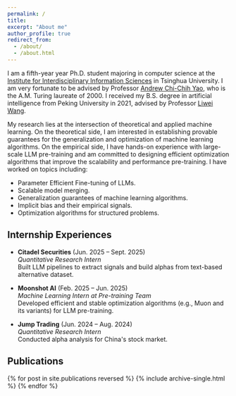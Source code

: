 ```yaml
---
permalink: /
title: 
excerpt: "About me"
author_profile: true
redirect_from:
  - /about/
  - /about.html
---
```


I am a fifth-year year Ph.D. student majoring in computer science at
the [Institute for Interdisciplinary Information Sciences](https://iiis.tsinghua.edu.cn/en/)
in Tsinghua University.
I am very fortunate to be advised by Professor [Andrew Chi-Chih Yao](https://iiis.tsinghua.edu.cn/en/yao/), who is the
A.M. Turing laureate of 2000. I received my B.S. degree in artificial intelligence from Peking University in 2021, advised by
Professor [Liwei Wang](http://www.liweiwang-pku.com).

My research lies at the intersection of theoretical and applied machine learning. On the theoretical side, I am interested in establishing provable guarantees for the generalization and optimization of machine learning algorithms. On the empirical side, I have hands-on experience with large-scale LLM pre-training and am committed to designing efficient optimization algorithms that improve the scalability and performance pre-training.
I have worked on topics including:
- Parameter Efficient Fine-tuning of LLMs.
- Scalable model merging.
- Generalization guarantees of machine learning algorithms.
- Implicit bias and their empirical signals.
- Optimization algorithms for structured problems.

<h2 class="section-title">Internship Experiences</h2>

 - **Citadel Securities** (Jun. 2025 – Sept. 2025)<br>
   <em>Quantitative Research Intern</em><br>
   Built LLM pipelines to extract signals and build alphas from text-based alternative dataset.

 - **Moonshot AI** (Feb. 2025 – Jun. 2025)<br>
   <em>Machine Learning Intern at Pre-training Team</em><br>
   Developed efficient and stable optimization algorithms (e.g., Muon and its variants) for LLM pre-training.

 - **Jump Trading** (Jun. 2024 – Aug. 2024)<br>
   <em>Quantitative Research Intern</em><br>
   Conducted alpha analysis for China's stock market.


<h2 class="section-title">Publications</h2>

{% for post in site.publications reversed %}
  {% include archive-single.html %}
{% endfor %}

[//]: # (======)
